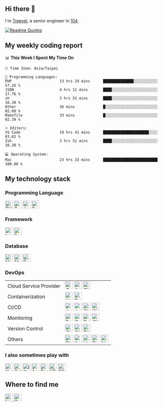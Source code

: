 ## Hi there 👋

I'm [Treevel](https://flowcv.com/resume/pe848csjrg), a senior engineer in [104](https://corp.104.com.tw/en/home/).

[![Readme Quotes](https://quotes-github-readme.vercel.app/api?quote="Focus%20on%20the%20user%2C%20identify%20real%20needs%2C%20and%20pursue%20the%20authentic%20product."&type=horizontal&theme=monokai)](https://github.com/piyushsuthar/github-readme-quotes)

## My weekly coding report

<!--START_SECTION:waka-->
📊 **This Week I Spent My Time On** 

```text
🕑︎ Time Zone: Asia/Taipei

💬 Programming Languages: 
PHP                      13 hrs 29 mins      ██████████████░░░░░░░░░░░   57.26 % 
JSON                     4 hrs 11 mins       ████░░░░░░░░░░░░░░░░░░░░░   17.76 % 
sh                       3 hrs 51 mins       ████░░░░░░░░░░░░░░░░░░░░░   16.38 % 
Other                    36 mins             █░░░░░░░░░░░░░░░░░░░░░░░░   02.60 % 
Makefile                 33 mins             █░░░░░░░░░░░░░░░░░░░░░░░░   02.39 % 

🔥 Editors: 
VS Code                  19 hrs 41 mins      █████████████████████░░░░   83.62 % 
Zsh                      3 hrs 51 mins       ████░░░░░░░░░░░░░░░░░░░░░   16.38 % 

💻 Operating System: 
Mac                      23 hrs 33 mins      █████████████████████████   100.00 % 
```


<!--END_SECTION:waka-->

## My technology stack

### Programming Language

<div>
  <img src="https://img.shields.io/badge/PHP-282C34?logo=php"               alt="PHP logo"        title="PHP"        height="25" />
  <img src="https://img.shields.io/badge/TypeScript-282C34?logo=typescript" alt="Typescript logo" title="Typescript" height="25" />
  <img src="https://img.shields.io/badge/JavaScript-282C34?logo=javascript" alt="JavaScript logo" title="JavaScript" height="25" />
  <img src="https://img.shields.io/badge/Python-282C34?logo=python"         alt="Python logo"     title="Python"     height="25" />
</div>

### Framework

<div>
  <img src="https://img.shields.io/badge/Laravel-282C34?logo=laravel" alt="Laravel logo" title="Laravel" height="25" />
  <img src="https://img.shields.io/badge/Express-282C34?logo=express" alt="Express logo" title="Express" height="25" />
</div>

### Database

<div>
  <img src="https://img.shields.io/badge/MySQL-282C34?logo=mysql&logoColor=E2E9F7" alt="MySQL logo"   title="MySQL"   height="25" />
  <img src="https://img.shields.io/badge/MongoDB-282C34?logo=mongodb"              alt="MongoDB logo" title="MongoDB" height="25" />
  <img src="https://img.shields.io/badge/Redis-282C34?logo=redis"                  alt="Redis logo"   title="Redis"   height="25" />
</div>

### DevOps

<table>
    <tr>
        <td>Cloud Service Provider</td>
        <td>
          <div>
            <img src="https://img.shields.io/badge/GCP-282C34?logo=googlecloud"         alt="GCP logo"        title="GCP"        height="25" />
            <img src="https://img.shields.io/badge/AWS-282C34?logo=amazonwebservices"   alt="AWS logo"        title="AWS"        height="25" />
            <img src="https://img.shields.io/badge/Cloudflare-282C34?logo=Cloudflare"   alt="Cloudflare logo" title="Cloudflare" height="25" />
          </div>
        </td>
    </tr>
    <tr>
        <td>Containerization</td>
        <td>
          <div>
            <img src="https://img.shields.io/badge/Kubernetes-282C34?logo=kubernetes" alt="Kubernetes logo" title="Kubernetes" height="25" />
            <img src="https://img.shields.io/badge/Docker-282C34?logo=docker"         alt="Docker logo"     title="Docker"     height="25" />
          </div>
        </td>
    </tr>
    <tr>
        <td>CI/CD</td>
        <td>
          <div>
            <img src="https://img.shields.io/badge/Argo-282C34?logo=argo"                    alt="Argo logo"           title="Argo"           height="25" />
            <img src="https://img.shields.io/badge/Jenkins-282C34?logo=jenkins"              alt="Jenkins logo"        title="Jenkins"        height="25" />
            <img src="https://img.shields.io/badge/CircleCI-282C34?logo=circleci"            alt="CircleCI logo"       title="CircleCI"       height="25" />
            <img src="https://img.shields.io/badge/GitHub_Actions-282C34?logo=githubactions" alt="GitHub Actions logo" title="GitHub Actions" height="25" />
          </div>
        </td>
    </tr>
      <tr>
        <td>Monitoring</td>
        <td>
          <div>
            <img src="https://img.shields.io/badge/Datadog-282C34?logo=datadog&logoColor=white" alt="Datadog logo"          title="Datadog"          height="25" />
            <img src="https://img.shields.io/badge/Garafana-282C34?logo=grafana"                alt="Garafana logo"         title="Garafana"         height="25" />
            <img src="https://img.shields.io/badge/Prometheus-282C34?logo=prometheus"           alt="Prometheus logo"       title="Prometheus"       height="25" />
            <img src="https://img.shields.io/badge/Cloud_Monitoring-282C34?logo=googlecloud"    alt="Cloud Monitoring logo" title="Cloud Monitoring" height="25" />
          </div>
        </td>
    </tr>
      <tr>
        <td>Version Control</td>
        <td>
          <div>
            <img src="https://img.shields.io/badge/Git-282C34?logo=git"             alt="Git logo"       title="Git"       height="25" />
            <img src="https://img.shields.io/badge/GitHub-282C34?logo=github"       alt="GitHub logo"    title="GitHub"    height="25" />
            <img src="https://img.shields.io/badge/Bitbucket-282C34?logo=bitbucket" alt="Bitbucket logo" title="Bitbucket" height="25" />
          </div>
        </td>
    </tr>
      <tr>
        <td>Others</td>
        <td>
          <div>
            <img src="https://img.shields.io/badge/Elastic Stack-282C34?logo=elasticstack" alt="Elastic stack logo" title="Elastic Stack" height="25" />
            <img src="https://img.shields.io/badge/Ansible-282C34?logo=ansible"            alt="Ansible logo"       title="Ansible"       height="25" />
            <img src="https://img.shields.io/badge/Vault-282C34?logo=vault"                alt="Vault logo"         title="Vault"         height="25" />
            <img src="https://img.shields.io/badge/RabbitMQ-282C34?logo=rabbitmq"          alt="RabbitMQ logo"      title="RabbitMQ"      height="25" />
            <img src="https://img.shields.io/badge/Nginx-282C34?logo=nginx"                alt="Nginx logo"         title="Nginx"         height="25" />
          </div>
        </td>
    </tr>
</table>

### I also sometimes play with

<div>
  <img src="https://img.shields.io/badge/Vue.js-282C34?logo=vuedotjs"     alt="Vue.js logo"    title="Vue.js"    height="25" />
  <img src="https://img.shields.io/badge/Selenium-282C34?logo=selenium"   alt="Selenium logo"  title="Selenium"  height="25" />
  <img src="https://img.shields.io/badge/jQuery-282C34?logo=jquery"       alt="jQuery logo"    title="jQuery"    height="25" />
  <img src="https://img.shields.io/badge/AngularJS-282C34?logo=angular"   alt="Angular logo"   title="Angular"   height="25" />
  <img src="https://img.shields.io/badge/Bootstrap-282C34?logo=bootstrap" alt="Bootstrap logo" title="Bootstrap" height="25" />
  <img src="https://img.shields.io/badge/HTML-282C34?logo=html5"          alt="HTML logo"      title="HTML"      height="25" />
  <img src="https://img.shields.io/badge/CSS-282C34?logo=css3"            alt="CSS logo"       title="CSS"       height="25" />
</div>

## Where to find me

<div>
  <a href="https://www.linkedin.com/in/treevel">
    <img src="https://img.shields.io/badge/Linkedin-282C34?logo=linkedin" alt="Linkedin logo" title="Linkedin" height="25" />
  </a>
  <a href="mailto:treevel.github@gmail.com">
    <img src="https://img.shields.io/badge/Gmail-282C34?logo=gmail" alt="Gmail logo" title="Gmail" height="25" />
  </a>
</div>
